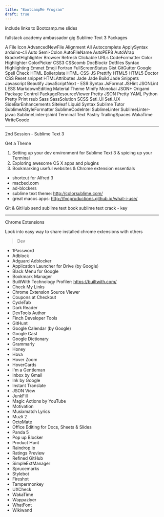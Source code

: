 ```yaml
---
title: "BootcampMe Program"
draft: true
---
```


include links to Bootcamp.me slides

fullstack academy ambassador gig Sublime Text 3 Packages

A File Icon AdvancedNewFile Alignment All Autocomplete ApplySyntax arduino-cli
Auto Semi-Colon AutoFileName AutoPEP8 AutoWrap BracketHighlighter Browser
Refresh Clickable URLs CodeFormatter Color Highlighter ColorPicker CSS3 CSScomb
DocBlockr Dotfiles Syntax Highlighting Emmet Emoji Fortran FullScreenStatus Gist
GitGutter Google Spell Check HTML Boilerplate HTML-CSS-JS Prettify HTML5 HTML5
Doctor CSS Reset snippet HTMLAttributes Jade Jade Build Jade Snippets Javascript
Beautify JavaScriptNext - ES6 Syntax JsFormat JSHint JSONLint LESS
MarkdownEditing Material Theme Minify Monokai JSON+ Origami Package Control
PackageResourceViewer Pretty JSON Pretty YAML Python Pretty Print rsub Sass
SassSolution SCSS Seti_UI Seti_UX SideBarEnhancements Siteleaf Liquid Syntax
Sublime Tutor SublimeAStyleFormatter SublimeCodeIntel SublimeLinter
SublimeLinter-javac SublimeLinter-jshint Terminal Text Pastry TrailingSpaces
WakaTime WriteGoode

---

2nd Session - Sublime Text 3

Get a Theme

1. Setting up your dev environment for Sublime Text 3 & spicing up your Terminal
2. Exploring awesome OS X apps and plugins
3. Bookmarking useful websites & Chrome extension essentials

* shortcut for Alfred 3
* macbed.com
* ad-blockers
* sublime text theme: http://colorsublime.com/
* great macos apps: http://fvcproductions.github.io/what-i-use/

Git & GitHub send sublime text book sublime text crack - key

---

Chrome Extensions

Look into easy way to share installed chrome extensions with others

> Dev

* 1Password
* Adblock
* Adguard Adblocker
* Application Launcher for Drive (by Google)
* Black Menu for Google
* Bookmark Manager
* BuiltWith Technology Profiler: https://builtwith.com/
* Check My Links
* Chrome Extension Source Viewer
* Coupons at Checkout
* CycleTab
* Dark Reader
* DevTools Author
* Finch Developer Tools
* GitHunt
* Google Calendar (by Google)
* Google Cast
* Google Dictionary
* Grammarly
* Honey
* Hova
* Hover Zoom
* HoverCards
* I'm a Gentleman
* Inbox by Gmail
* Ink by Google
* Instant Translate
* JSON View
* JunkFill
* Magic Actions by YouTube
* Motivation
* Musixmatch Lyrics
* Muzli 2
* OctoMate
* Office Editing for Docs, Sheets & Slides
* Panda 5
* Pop up Blocker
* Product Hunt
* Raindrop.io
* Ratings Preview
* Refined GitHub
* SimpleExtManager
* Sprucemarks
* Stylebot
* Fireshot
* Tampermonkey
* UXCheck
* WakaTime
* Wappazlyer
* WhatFont
* Wikiwand
